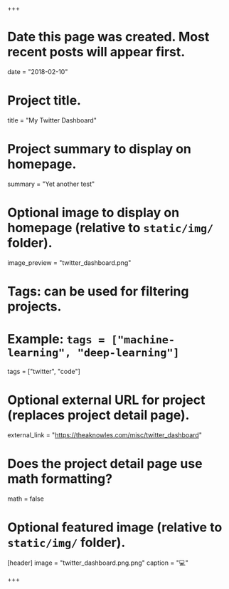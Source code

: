 +++
# Date this page was created. Most recent posts will appear first.
date = "2018-02-10"

# Project title.
title = "My Twitter Dashboard"

# Project summary to display on homepage.
summary = "Yet another test"

# Optional image to display on homepage (relative to `static/img/` folder).
image_preview = "twitter_dashboard.png"

# Tags: can be used for filtering projects.
# Example: `tags = ["machine-learning", "deep-learning"]`
tags = ["twitter", "code"]

# Optional external URL for project (replaces project detail page).
external_link = "https://theaknowles.com/misc/twitter_dashboard"

# Does the project detail page use math formatting?
math = false

# Optional featured image (relative to `static/img/` folder).
[header]
image = "twitter_dashboard.png.png"
caption = ":computer:"

+++

